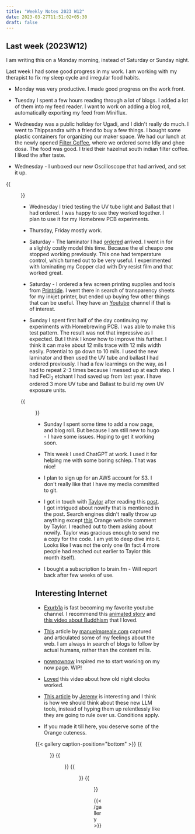 ```yaml
---
title: "Weekly Notes 2023 W12"
date: 2023-03-27T11:51:02+05:30
draft: false
---
```


## Last week (2023W12)

I am writing this on a Monday morning, instead of Saturday or Sunday night.

Last week I had some good progress in my work. I am working with my therapist
to fix my sleep cycle and irregular food habits.

- Monday was very productive. I made good progress on the work front.
- Tuesday I spent a few hours reading through a lot of blogs. I added a lot of them
  into my feed reader. I want to work on adding a blog roll, automatically exporting
  my feed from Miniflux.

- Wednesday was a public holiday for Ugadi, and I didn't really do much. I went to Thippsandra with a friend to buy a few things. I bought some plastic containers for organizing our maker space. We had our lunch at the newly opened [Filter Coffee](https://goo.gl/maps/2t7erEB1qJpi2SWe8), where we ordered some Idly and ghee dosa. The food was good. I tried their hazelnut south indian filter coffee. I liked the after taste.

- Wednesday - I unboxed our
  new Oscilloscope that had arrived, and set it up.

{{<figure src="/images/Weekly-Notes-2023-w12/oscope1.jpeg" caption="Our new Oscilloscope in all its glory" width="200px">}}

- Wednesday I tried testing the UV tube light and Ballast that I had ordered.
  I was happy to see they worked together. I plan to use it for my Homebrew PCB experiments.

- Thursday, Friday mostly work.

- Saturday - The laminator I had [ordered](https://www.amazon.in/gp/product/B08GX6XW54/) arrived. I went in for a slightly costly model this time.
  Because the el cheapo one stopped working previously. This one had temperature control, which turned out to be very useful.
  I experimented with laminating my Copper clad with Dry resist film and that worked great.

- Saturday - I ordered a few screen printing supplies and tools from [Printride](https://printride.com). I went there in search of transparency sheets for my inkjet printer, but ended up buying few other things that can be useful. They have an [Youtube](https://www.youtube.com/c/Printride) channel if that is of interest.

- Sunday I spent first half of the day continuing my experiments with Homebrewing PCB.
  I was able to make this test pattern.
  The result was not that impressive as I expected. But I think I know how to improve this further.
  I think it can make about 12 mils trace with 12 mils width easily. Potential to go down to 10 mils.
  I used the new laminator and then used the UV tube and ballast I had ordered previously.
  I had a few learnings on the way, as I had to repeat 2-3 times because I messed up at each step.
  I had FeCl<sub>3</sub> etchant I had saved up from last year.
  I have ordered 3 more UV tube and Ballast to build my own UV exposure units.

{{<figure src="/images/Weekly-Notes-2023-w12/pcb1.jpeg" caption="PCB test with different exposure times to UV" width="400px">}}

- Sunday I spent some time to add a now page, and blog roll. But because I am still new to hugo - I have some issues.
  Hoping to get it working soon.

- This week I used ChatGPT at work. I used it for helping me with some boring schlep. That was nice!

- I plan to sign up for an AWS account for S3. I don't really like that I have my media committed to git.

- I got in touch with [Taylor](https://taylor.town/) after reading this [post](https://taylor.town/extinguish-all-notifications). I got intrigued about nowify that is mentioned in the post. Search engines didn't really throw up anything except [this](https://news.ycombinator.com/item?id=34881237) Orange website comment by Taylor. I reached out to them asking about nowify.
  Taylor was gracious enough to send me a copy for the code. I am yet to deep dive into it. Looks like I was not the only one (In fact 4 more people had reached out earlier to Taylor this month itself).

- I bought a subscription to brain.fm - Will report back after few weeks of use.

## Interesting Internet

- [Exurb1a](https://www.youtube.com/@Exurb1a) is fast becoming my favorite youtube channel. I recommend this [animated story](https://www.youtube.com/watch?v=7g1pmHSWHe0) and [this video about Buddhism](https://www.youtube.com/watch?v=i2wLyhgeYsw) that I loved.

- [This](https://manuelmoreale.com/passionless-web) article by [manuelmoreale.com](https://manuelmoreale.com/) captured and articulated some of my feelings about the web. I am always in search of blogs to follow by actual humans, rather than the content mills.

- [nownownow](https://nownownow.com/) Inspired me to start working on my now page. WIP!

- [Loved](https://www.youtube.com/watch?v=Nwp-C7DBcYg&ab_channel=TheBritishMuseum) this video about how old night clocks worked.

- [This article](https://adactio.com/journal/20040) by [Jeremy](https://adactio.com/about/) is interesting and I think is how we should think about these new LLM tools, instead of hyping them up relentlessly like they are going to rule over us. Conditions apply.

- If you made it till here, you deserve some of the Orange cuteness.

{{< gallery caption-position="bottom"  >}}
{{<figure src="/images/Weekly-Notes-2023-w12/orange1.jpeg" caption="Tfeeth" >}}
{{<figure src="/images/Weekly-Notes-2023-w12/orange2.jpeg" caption="Lazy ass" >}}
{{<figure src="/images/Weekly-Notes-2023-w12/orange3.jpeg" caption="Can you resist this cuteness" >}}
{{<figure src="/images/Weekly-Notes-2023-w12/orange4.jpeg" caption="World is my oyster, this box is mine now" >}}

{{< /gallery >}}
